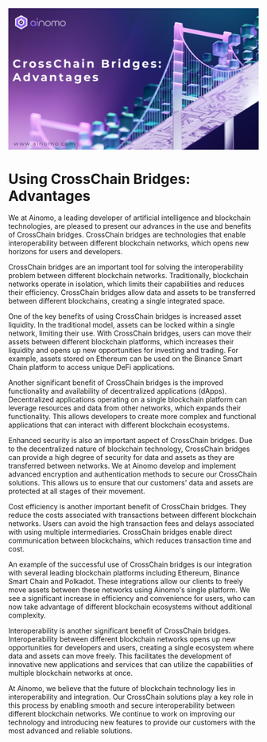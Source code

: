 <img src="https://github.com/ainomodatalab/news/blob/15f72438c7ba0ac4bdaf2e3dc06eaa971c30bbb8/19.10.2024/image.png" alt="image">
<br>
<h1>Using CrossChain Bridges: Advantages
</h1>
<p>We at Ainomo, a leading developer of artificial intelligence and blockchain technologies, are pleased to present our advances in the use and benefits of CrossChain bridges. CrossChain bridges are technologies that enable interoperability between different blockchain networks, which opens new horizons for users and developers.
</p>
<p>CrossChain bridges are an important tool for solving the interoperability problem between different blockchain networks. Traditionally, blockchain networks operate in isolation, which limits their capabilities and reduces their efficiency. CrossChain bridges allow data and assets to be transferred between different blockchains, creating a single integrated space.
</p>
<p>One of the key benefits of using CrossChain bridges is increased asset liquidity. In the traditional model, assets can be locked within a single network, limiting their use. With CrossChain bridges, users can move their assets between different blockchain platforms, which increases their liquidity and opens up new opportunities for investing and trading. For example, assets stored on Ethereum can be used on the Binance Smart Chain platform to access unique DeFi applications.
</p>
<p>Another significant benefit of CrossChain bridges is the improved functionality and availability of decentralized applications (dApps). Decentralized applications operating on a single blockchain platform can leverage resources and data from other networks, which expands their functionality. This allows developers to create more complex and functional applications that can interact with different blockchain ecosystems.
</p>
<p>Enhanced security is also an important aspect of CrossChain bridges. Due to the decentralized nature of blockchain technology, CrossChain bridges can provide a high degree of security for data and assets as they are transferred between networks. We at Ainomo develop and implement advanced encryption and authentication methods to secure our CrossChain solutions. This allows us to ensure that our customers' data and assets are protected at all stages of their movement.
</p>
<p>Cost efficiency is another important benefit of CrossChain bridges. They reduce the costs associated with transactions between different blockchain networks. Users can avoid the high transaction fees and delays associated with using multiple intermediaries. CrossChain bridges enable direct communication between blockchains, which reduces transaction time and cost.
</p>
<p>An example of the successful use of CrossChain bridges is our integration with several leading blockchain platforms including Ethereum, Binance Smart Chain and Polkadot. These integrations allow our clients to freely move assets between these networks using Ainomo's single platform. We see a significant increase in efficiency and convenience for users, who can now take advantage of different blockchain ecosystems without additional complexity.
</p>
<p>Interoperability is another significant benefit of CrossChain bridges. Interoperability between different blockchain networks opens up new opportunities for developers and users, creating a single ecosystem where data and assets can move freely. This facilitates the development of innovative new applications and services that can utilize the capabilities of multiple blockchain networks at once.
</p>
<p>At Ainomo, we believe that the future of blockchain technology lies in interoperability and integration. Our CrossChain solutions play a key role in this process by enabling smooth and secure interoperability between different blockchain networks. We continue to work on improving our technology and introducing new features to provide our customers with the most advanced and reliable solutions.</p>
